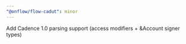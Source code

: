 ```yaml
---
"@onflow/flow-cadut": minor
---
```


Add Cadence 1.0 parsing support (access modifiers + &Account signer types)
